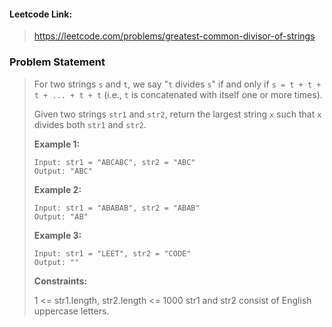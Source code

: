 #### Leetcode Link: 

> https://leetcode.com/problems/greatest-common-divisor-of-strings

### Problem Statement

> For two strings `s` and `t`, we say "`t` divides `s`" if and only if `s = t + t + t + ... + t + t` (i.e., `t` is concatenated with itself one or more times). 
>
> Given two strings `str1` and `str2`, return the largest string `x` such that `x` divides both `str1` and `str2`.
>
>  
>
> **Example 1:**
>
> ```
> Input: str1 = "ABCABC", str2 = "ABC"
> Output: "ABC"
> ```
>
> **Example 2:**
>
> ```
> Input: str1 = "ABABAB", str2 = "ABAB"
> Output: "AB"
> ```
>
> **Example 3:**
>
> ```
> Input: str1 = "LEET", str2 = "CODE"
> Output: ""
> ```
>
>  
>
> **Constraints:**
>
> 1 <= str1.length, str2.length <= 1000
> str1 and str2 consist of English uppercase letters.


    

